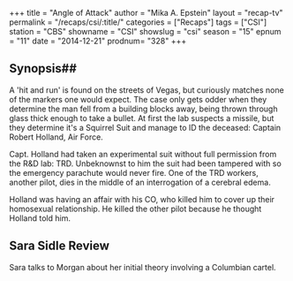 +++
title = "Angle of Attack"
author = "Mika A. Epstein"
layout = "recap-tv"
permalink = "/recaps/csi/:title/"
categories = ["Recaps"]
tags = ["CSI"]
station = "CBS"
showname = "CSI"
showslug = "csi"
season = "15"
epnum = "11"
date = "2014-12-21"
prodnum= "328"
+++

## Synopsis## 

A 'hit and run' is found on the streets of Vegas, but curiously matches none of the markers one would expect. The case only gets odder when they determine the man fell from a building blocks away, being thrown through glass thick enough to take a bullet. At first the lab suspects a missile, but they determine it's a Squirrel Suit and manage to ID the deceased: Captain Robert Holland, Air Force.

Capt. Holland had taken an experimental suit without full permission from the R&D lab: TRD. Unbeknownst to him the suit had been tampered with so the emergency parachute would never fire. One of the TRD workers, another pilot, dies in the middle of an interrogation of a cerebral edema.

Holland was having an affair with his CO, who killed him to cover up their homosexual relationship. He killed the other pilot because he thought Holland told him.

## Sara Sidle Review

Sara talks to Morgan about her initial theory involving a Columbian cartel.